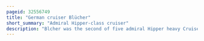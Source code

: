 ```yaml
---
pageid: 32556749
title: "German cruiser Blücher"
short_summary: "Admiral Hipper-class cruiser"
description: "Blcher was the second of five admiral Hipper heavy Cruisers of nazi Germany's Kriegsmarine built after the Rise of the nazi Party and the Rejection of the Treaty of Versailles. Named for Gebhard Leberecht von blcher the prussian Victor of the Battle of waterloo the Ship was laid down in august 1936 and launched in June 1937. She was completed shortly after the Outbreak of World War Ii in September 1939. After a Series of Sea Trials and Training exercises the Ship was declared ready to service on 5 April 1940. She was armed with a main Battery of eight 20. 3 Cm Guns and, although nominally under the 10,000-long-ton Limit set by the Anglo-German Naval Agreement, actually displaced over 16,000 long Tons."
---
```

